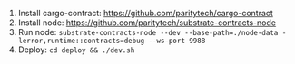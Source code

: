 1. Install cargo-contract: https://github.com/paritytech/cargo-contract
2. Install node: https://github.com/paritytech/substrate-contracts-node
3. Run node: `substrate-contracts-node --dev --base-path=./node-data -lerror,runtime::contracts=debug --ws-port 9988`
4. Deploy: `cd deploy && ./dev.sh`
